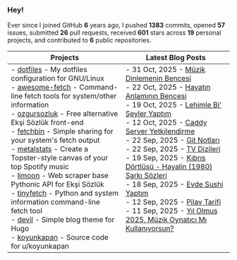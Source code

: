 ### Hey!

Ever since I joined GitHub **6** years ago, I pushed **1383** commits, opened **57** issues, submitted **26** pull requests, received **601** stars across **19** personal projects, and contributed to **6** public repositories.

<table>
  <thead>
    <tr>
      <th>Projects</th>
      <th>Latest Blog Posts</th>
    </tr>
  </thead>
  <tbody>
      <td valign="top">
        - <a href="https://github.com/beucismis/dotfiles">dotfiles</a> - My dotfiles configuration for GNU/Linux <br/>
        - <a href="https://github.com/beucismis/awesome-fetch">awesome-fetch</a> - Command-line fetch tools for system/other information <br/>
        - <a href="https://github.com/beucismis/ozgursozluk">ozgursozluk</a> - Free alternative Ekşi Sözlük front-end <br/>
        - <a href="https://github.com/beucismis/fetchbin">fetchbin</a> - Simple sharing for your system's fetch output <br/>
        - <a href="https://github.com/beucismis/metalstats">metalstats</a> - Create a Topster-style canvas of your top Spotify music <br/>
        - <a href="https://github.com/beucismis/limoon">limoon</a> - Web scraper base Pythonic API for Ekşi Sözlük <br/>
        - <a href="https://github.com/beucismis/tinyfetch">tinyfetch</a> - Python and system information command-line fetch tool <br/>
        - <a href="https://github.com/beucismis/devil">devil</a> - Simple blog theme for Hugo <br/>
        - <a href="https://github.com/beucismis/koyunkapan">koyunkapan</a> - Source code for u/koyunkapan
      </td>
      <td valign="top">
        <!-- BLOG-POST-LIST:START -->- 31 Oct, 2025 - <a href='https://blog.beucismis.org/posts/muzik-dinlemenin-bencesi/'>Müzik Dinlemenin Bencesi</a> <br/>- 22 Oct, 2025 - <a href='https://blog.beucismis.org/posts/hayatin-anlaminin-bencesi/'>Hayatın Anlamının Bencesi</a> <br/>- 19 Oct, 2025 - <a href='https://blog.beucismis.org/posts/lehimle-bi-seyler-yaptim/'>Lehimle Bi&#39; Şeyler Yaptım</a> <br/>- 12 Oct, 2025 - <a href='https://blog.beucismis.org/posts/caddy-server-auth/'>Caddy Server Yetkilendirme</a> <br/>- 22 Sep, 2025 - <a href='https://blog.beucismis.org/posts/git-notes/'>Git Notları</a> <br/>- 22 Sep, 2025 - <a href='https://blog.beucismis.org/posts/tv-show/'>TV Dizileri</a> <br/>- 19 Sep, 2025 - <a href='https://blog.beucismis.org/posts/kibris-dortlusu-hayalin/'>Kıbrıs Dörtlüsü - Hayalin &lpar;1980&rpar; Şarkı Sözleri</a> <br/>- 18 Sep, 2025 - <a href='https://blog.beucismis.org/posts/evde-sushi-yaptim/'>Evde Sushi Yaptım</a> <br/>- 12 Sep, 2025 - <a href='https://blog.beucismis.org/posts/pilav-tarifi/'>Pilav Tarifi</a> <br/>- 11 Sep, 2025 - <a href='https://blog.beucismis.org/posts/music-player/'>Yıl Olmuş 2025, Müzik Oynatıcı Mı Kullanıyorsun?</a> <br/><!-- BLOG-POST-LIST:END -->
      </td>
    </tr>
  </tbody>
</table>
